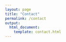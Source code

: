 ```yaml
---
layout: page
title: "Contact"
permalink: /contact
output: 
  html_document:
    template: contact.html
---
```

